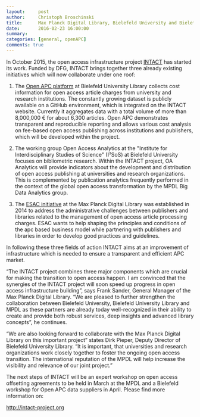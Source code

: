 ```yaml
---
layout:     post
author:     Christoph Broschinski
title:      Max Planck Digital Library, Bielefeld University and Bielefeld University Library to cooperate on INTACT – A DFG funded open access infrastructure project
date:       2016-02-23 16:00:00
summary:    
categories: [general, openAPC]
comments: true
---
```


In October 2015, the open access infrastructure project [INTACT](http://intact-project.org) has started its work. Funded by DFG, INTACT brings together three already existing initiatives which will now collaborate under one roof:

1. The [Open APC platform](https://github.com/OpenAPC/openapc-de) at Bielefeld University Library collects cost information for open access article charges from university and research institutions. The constantly growing dataset is publicly available on a GitHub environment, which is integrated on the INTACT website. Currently it aggregates data with a total volume of more than 8,000,000 € for about 6,300 articles. Open APC demonstrates transparent and reproducible reporting and allows various cost analysis on fee-based open access publishing across institutions and publishers, which will be developed within the project.

2. The working group Open Access Analytics at the "Institute for Interdisciplinary Studies of Science" (I²SoS) at Bielefeld University focuses on bibliometric research. Within the INTACT project, OA Analytics will provide indicators about the development and distribution of open access publishing at universities and research organizations. This is complemented by publication analytics frequently performed in the context of the global open access transformation by the MPDL Big Data Analytics group.
 
3. The [ESAC initiative](http://esac-initiative.org) at the Max Planck Digital Library was established in 2014 to address the administrative challenges between publishers and libraries related to the management of open access article processing charges. ESAC wants to help shaping the principles and conditions of the apc based business model while partnering with publishers and libraries in order to develop good practices and guidelines.

In following these three fields of action INTACT aims at an improvement of infrastructure which is needed to ensure a transparent and efficient APC market. 

“The INTACT project combines three major components which are crucial for making the transition to open access happen. I am convinced that the synergies of the INTACT project will soon speed up progress in open access infrastructure building”, says Frank Sander, General Manager of the Max Planck Digital Library. “We are pleased to further strengthen the collaboration between Bielefeld University, Bielefeld University Library and MPDL as these partners are already today well-recognized in their ability to create and provide both robust services, deep insights and advanced library concepts”, he continues.

“We are also looking forward to collaborate with the Max Planck Digital Library on this important project” states Dirk Pieper, Deputy Director of Bielefeld University Library. “It is important, that universities and research organizations work closely together to foster the ongoing open access transition. The international reputation of the MPDL will help increase the visibility and relevance of our joint project.”

The next steps of INTACT will be an expert workshop on open access offsetting agreements to be held in March at the MPDL and a Bielefeld workshop for Open APC data suppliers in April.
Please find more information on:

<http://intact-project.org>

